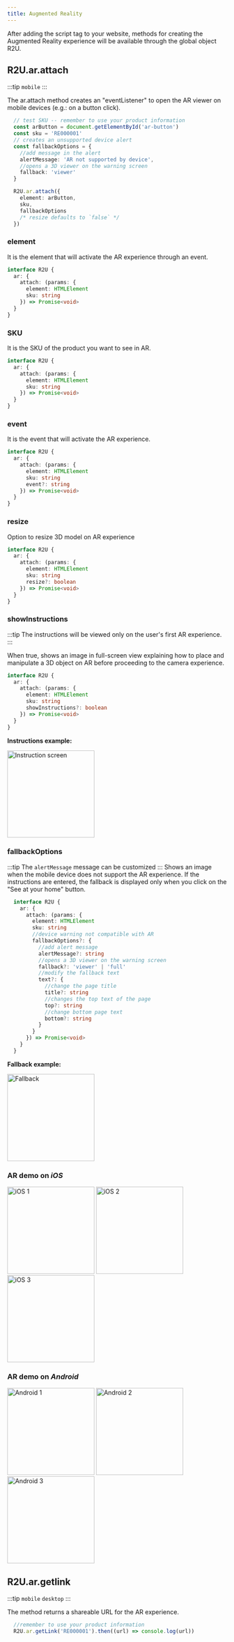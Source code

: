 ```yaml
---
title: Augmented Reality
---
```

After adding the script tag to your website, methods for creating the Augmented Reality experience will be available through the global object R2U.


## R2U.ar.attach

:::tip `mobile`
:::

The ar.attach method creates an "eventListener" to open the AR viewer on mobile devices (e.g.: on a button click).  

```typescript
  // test SKU -- remember to use your product information
  const arButton = document.getElementById('ar-button')
  const sku = 'RE000001'
  // creates an unsupported device alert
  const fallbackOptions = {
    //add message in the alert
    alertMessage: 'AR not supported by device',
    //opens a 3D viewer on the warning screen
    fallback: 'viewer'
  }

  R2U.ar.attach({
    element: arButton,
    sku,
    fallbackOptions
    /* resize defaults to `false` */
  })
```

### element

It is the element that will activate the AR experience through an event.

```typescript
interface R2U {
  ar: {
    attach: (params: {
      element: HTMLElement
      sku: string
    }) => Promise<void>
  }
}

```

### SKU

It is the SKU of the product you want to see in AR.

```typescript
interface R2U {
  ar: {
    attach: (params: {
      element: HTMLElement
      sku: string
    }) => Promise<void>
  }
}
```

### event

It is the event that will activate the AR experience.

```typescript
interface R2U {
  ar: {
    attach: (params: {
      element: HTMLElement
      sku: string
      event?: string
    }) => Promise<void>
  }
}
```

### resize 

Option to resize 3D model on AR experience

```typescript
interface R2U {
  ar: {
    attach: (params: {
      element: HTMLElement
      sku: string
      resize?: boolean
    }) => Promise<void>
  }
}
```


### showInstructions
:::tip  The instructions will be viewed only on the user's first AR experience.
:::

 When true, shows an image in full-screen view explaining how to place and manipulate a 3D object on AR before proceeding to the camera experience.
<div >
<div >

  ```typescript
  interface R2U {
    ar: {
      attach: (params: {
        element: HTMLElement
        sku: string
        showInstructions?: boolean
      }) => Promise<void>
    }
  }
  ```
</div>
<div>
<strong> Instructions example: </strong> 

<p float="left">
  <img src="https://sdk.r2u.io/documentation/instructions.png" title="Instruction screen" width="200"/>
</p>
</div>
</div>


### fallbackOptions
:::tip  The `alertMessage` message can be customized
:::
Shows an image when the mobile device does not support the AR experience. If the instructions are entered, the fallback is displayed only when you click on the "See at your home" button.

<div >
<div >

```typescript
  interface R2U {
    ar: {
      attach: (params: {
        element: HTMLElement
        sku: string
        //device warning not compatible with AR
        fallbackOptions?: {
          //add alert message
          alertMessage?: string
          //opens a 3D viewer on the warning screen
          fallback?: 'viewer' | 'full'
          //modify the fallback text
          text?: {
            //change the page title
            title?: string
            //changes the top text of the page
            top?: string
            //change bottom page text
            bottom?: string
          }
        }
      }) => Promise<void>
    }
  }
  ```
</div>
<div>
<strong> Fallback example: </strong> 

<p float="left">
  <img src="../img/fallback-pt.png" title="Fallback" width="200"/>
</p>
</div>

</div>


### AR demo on _iOS_

<p float="left">
  <img src="https://scripts-ignition.real2u.com.br/real2u-integration/ios-1.png" title="iOS 1" width="200"/>
  <img src="https://scripts-ignition.real2u.com.br/real2u-integration/ios-2.png" title="iOS 2" width="200"/>
  <img src="https://scripts-ignition.real2u.com.br/real2u-integration/ios-3.png" title="iOS 3" width="200"/>
</p>

### AR demo on _Android_

<p float="left">
  <img src="https://scripts-ignition.real2u.com.br/real2u-integration/android-1.png" title="Android 1" width="200"/>
  <img src="https://scripts-ignition.real2u.com.br/real2u-integration/android-2.png" title="Android 2" width="200"/>
  <img src="https://scripts-ignition.real2u.com.br/real2u-integration/android-3.png" title="Android 3" width="200"/>
</p>

## R2U.ar.getlink
:::tip `mobile` `desktop`
:::

The method returns a shareable URL for the AR experience. 

```typescript
  //remember to use your product information
  R2U.ar.getLink('RE000001').then((url) => console.log(url))
```

